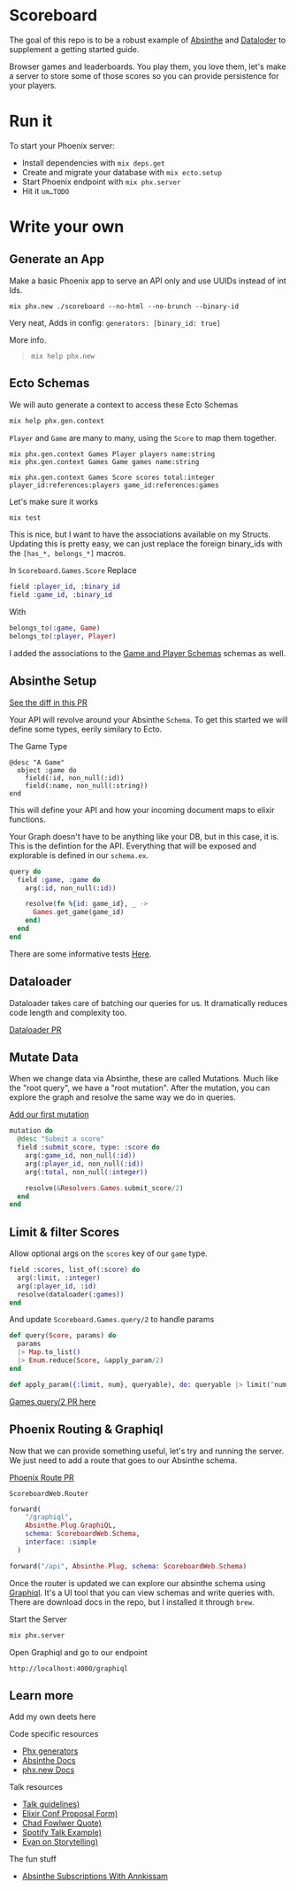 # Scoreboard

The goal of this repo is to be a robust example of [Absinthe](https://github.com/absinthe-graphql/absinthe) and [Dataloder](https://github.com/absinthe-graphql/dataloader) to supplement a getting started guide.

Browser games and leaderboards. You play them, you love them, let's make a server to store some of those scores so you can provide persistence for your players.

# Run it

To start your Phoenix server:

  * Install dependencies with `mix deps.get`
  * Create and migrate your database with `mix ecto.setup`
  * Start Phoenix endpoint with `mix phx.server`
  * Hit it `um…TODO`


# Write your own

## Generate an App
Make a basic Phoenix app to serve an API only and use UUIDs instead of int Ids.

```
mix phx.new ./scoreboard --no-html --no-brunch --binary-id
```

Very neat, Adds in config: `generators: [binary_id: true]`

More info.
> `mix help phx.new`



## Ecto Schemas

We will auto generate a context to access these Ecto Schemas
```bash
mix help phx.gen.context
```

`Player` and `Game` are many to many, using the `Score` to map them together.

```
mix phx.gen.context Games Player players name:string
mix phx.gen.context Games Game games name:string

mix phx.gen.context Games Score scores total:integer player_id:references:players game_id:references:games
```

Let's make sure it works

```bash
mix test
```

This is nice, but I want to have the associations available on my Structs.
Updating this is pretty easy, we can just replace the foreign binary_ids with the `[has_*, belongs_*]` macros.

In `Scoreboard.Games.Score` Replace

```elixir
field :player_id, :binary_id
field :game_id, :binary_id
```

With

```elixir
belongs_to(:game, Game)
belongs_to(:player, Player)
```

I added the associations to the [Game and Player Schemas](https://github.com/shamshirz/scoreboard/commit/0d403a75d6fdeb06a572c2f2e9a400ac1244db66#diff-1c331c359bcb59c0a55389158b9e40fb) schemas as well.

## Absinthe Setup

[See the diff in this PR](https://github.com/shamshirz/scoreboard/pull/1)

Your API will revolve around your Absinthe `Schema`. To get this started we will define some types, eerily similary to Ecto.

The Game Type
```
@desc "A Game"
  object :game do
    field(:id, non_null(:id))
    field(:name, non_null(:string))
end
```

This will define your API and how your incoming document maps to elixir functions.

Your Graph doesn't have to be anything like your DB, but in this case, it is.
This is the defintion for the API. Everything that will be exposed and explorable is defined in our `schema.ex`.

```elixir
query do
  field :game, :game do
    arg(:id, non_null(:id))

    resolve(fn %{id: game_id}, _ ->
      Games.get_game(game_id)
    end)
  end
end
```
There are some informative tests [Here](https://github.com/shamshirz/scoreboard/pull/1).

## Dataloader

Dataloader takes care of batching our queries for us. It dramatically reduces code length and complexity too.

[Dataloader PR](https://github.com/shamshirz/scoreboard/pull/3/files)


## Mutate Data

When we change data via Absinthe, these are called Mutations. Much like the "root query", we have a "root mutation". After the mutation, you can explore the graph and resolve the same way we do in queries.

[Add our first mutation](https://github.com/shamshirz/scoreboard/pull/8)

```elixir
mutation do
  @desc "Submit a score"
  field :submit_score, type: :score do
    arg(:game_id, non_null(:id))
    arg(:player_id, non_null(:id))
    arg(:total, non_null(:integer))

    resolve(&Resolvers.Games.submit_score/2)
  end
end
```


## Limit & filter Scores

Allow optional args on the `scores` key of our `game` type.

```elixir
field :scores, list_of(:score) do
  arg(:limit, :integer)
  arg(:player_id, :id)
  resolve(dataloader(:games))
end
```

And update `Scoreboard.Games.query/2` to handle params

```elixir
def query(Score, params) do
  params
  |> Map.to_list()
  |> Enum.reduce(Score, &apply_param/2)
end

def apply_param({:limit, num}, queryable), do: queryable |> limit(^num)
```

[Games.query/2 PR here](https://github.com/shamshirz/scoreboard/pull/9/files)


## Phoenix Routing & Graphiql

Now that we can provide something useful, let's try and running the server. We just need to add a route that goes to our Absinthe schema.

[Phoenix Route PR](https://github.com/shamshirz/scoreboard/pull/9)

`ScoreboardWeb.Router`
```elixir
forward(
    "/graphiql",
    Absinthe.Plug.GraphiQL,
    schema: ScoreboardWeb.Schema,
    interface: :simple
  )

forward("/api", Absinthe.Plug, schema: ScoreboardWeb.Schema)
```

Once the router is updated we can explore our absinthe schema using [Graphiql](https://github.com/graphql/graphiql). It's a UI tool that you can view schemas and write queries with. There are download docs in the repo, but I installed it through `brew`.

Start the Server
```bash
mix phx.server
```

Open Graphiql and go to our endpoint
```
http://localhost:4000/graphiql
```

## Learn more

 Add my own deets here


 Code specific resources

 * [Phx generators](https://hexdocs.pm/phoenix/phoenix_mix_tasks.html)
 * [Absinthe Docs](https://hexdocs.pm/absinthe/overview.html)
 * [phx.new Docs](https://github.com/phoenixframework/phoenix/blob/master/installer/lib/mix/tasks/phx.new.ex)

 Talk resources

 * [Talk guidelines)](https://opensource.com/life/14/1/get-your-conference-talk-submission-accepted])
 * [Elixir Conf Proposal Form)](https://docs.google.com/forms/d/e/1FAIpQLSf4CiP2UtB7Www47yVv592w_kHK4qBwZZpQcMlaQJDvDU7qpg/viewform])
 * [Chad Fowlwer Quote)](https://twitter.com/chadfowler/status/671944358388723712])
 * [Spotify Talk Example)](https://vimeo.com/85490944])
 * [Evan on Storytelling)](https://www.deconstructconf.com/2017/evan-czaplicki-on-storytelling])


The fun stuff
 * [ Absinthe Subscriptions With Annkissam ](https://www.annkissam.com/elixir/alembic/posts/2018/07/13/graphql-subscriptions-connecting-phoenix-applications-with-absinthe-and-websockets.html#an-elixir-graphql-client)